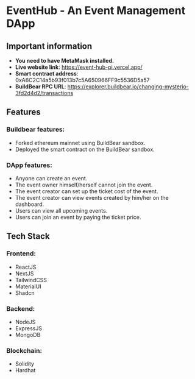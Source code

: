 # EventHub - An Event Management DApp

## Important information

- **You need to have MetaMask installed.**
- **Live website link**: https://event-hub-pi.vercel.app/
- **Smart contract address**: 0xA6C2C14a5b93f013b7c5A650966FF9c5536D5a57
- **BuildBear RPC URL**: https://explorer.buildbear.io/changing-mysterio-3fd2d4d2/transactions

## Features

### Buildbear features:

- Forked ethereum mainnet using BuildBear sandbox.
- Deployed the smart contract on the BuildBear sandbox.

### DApp features:

- Anyone can create an event.
- The event owner himself/herself cannot join the event.
- The event creator can set up the ticket cost of the event.
- The event creator can view events created by him/her on the dashboard.
- Users can view all upcoming events.
- Users can join an event by paying the ticket price.

## Tech Stack

### Frontend:

- ReactJS
- NextJS
- TailwindCSS
- MaterialUI
- Shadcn

### Backend:

- NodeJS
- ExpressJS
- MongoDB

### Blockchain:

- Solidity
- Hardhat
